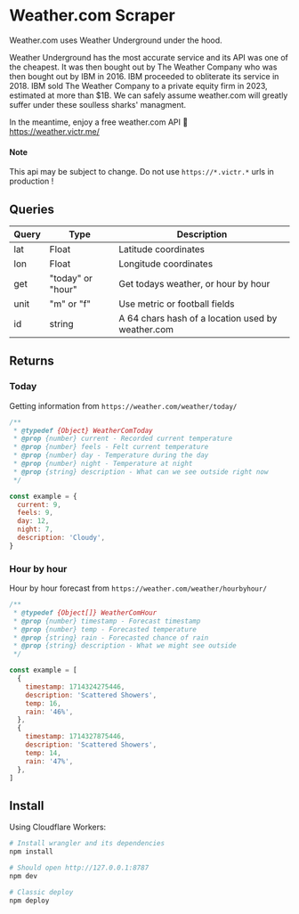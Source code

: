 # Weather.com Scraper

Weather.com uses Weather Underground under the hood.

Weather Underground has the most accurate service and its API was one of the cheapest. It was then bought out by The Weather Company who was then bought out by IBM in 2016. IBM proceeded to obliterate its service in 2018. IBM sold The Weather Company to a private equity firm in 2023, estimated at more than $1B. We can safely assume weather.com will greatly suffer under these soulless sharks' managment.

In the meantime, enjoy a free weather.com API 🤗  
https://weather.victr.me/

#### Note

This api may be subject to change. Do not use `https://*.victr.*` urls in production !

## Queries

| Query | Type              | Description                                       |
| ----- | ----------------- | ------------------------------------------------- |
| lat   | Float             | Latitude coordinates                              |
| lon   | Float             | Longitude coordinates                             |
| get   | "today" or "hour" | Get todays weather, or hour by hour               |
| unit  | "m" or "f"        | Use metric or football fields                     |
| id    | string            | A 64 chars hash of a location used by weather.com |

## Returns

### Today

Getting information from `https://weather.com/weather/today/`

```js
/**
 * @typedef {Object} WeatherComToday
 * @prop {number} current - Recorded current temperature
 * @prop {number} feels - Felt current temperature
 * @prop {number} day - Temperature during the day
 * @prop {number} night - Temperature at night
 * @prop {string} description - What can we see outside right now
 */

const example = {
  current: 9,
  feels: 9,
  day: 12,
  night: 7,
  description: 'Cloudy',
}
```

### Hour by hour

Hour by hour forecast from `https://weather.com/weather/hourbyhour/`

```js
/**
 * @typedef {Object[]} WeatherComHour
 * @prop {number} timestamp - Forecast timestamp
 * @prop {number} temp - Forecasted temperature
 * @prop {string} rain - Forecasted chance of rain
 * @prop {string} description - What we might see outside
 */

const example = [
  {
    timestamp: 1714324275446,
    description: 'Scattered Showers',
    temp: 16,
    rain: '46%',
  },
  {
    timestamp: 1714327875446,
    description: 'Scattered Showers',
    temp: 14,
    rain: '47%',
  },
]
```

## Install

Using Cloudflare Workers:

```bash
# Install wrangler and its dependencies
npm install

# Should open http://127.0.0.1:8787
npm dev

# Classic deploy
npm deploy
```
